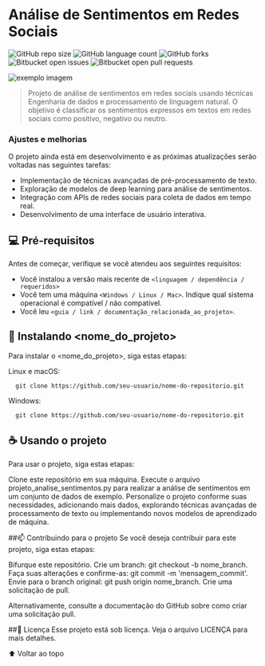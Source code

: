 # Análise de Sentimentos em Redes Sociais

<!---Esses são exemplos. Veja https://shields.io para outras pessoas ou para personalizar este conjunto de escudos. Você pode querer incluir dependências, status do projeto e informações de licença aqui--->

![GitHub repo size](https://img.shields.io/github/repo-size/Thcataclismo/README-template?style=for-the-badge)
![GitHub language count](https://img.shields.io/github/languages/count/Thcataclismo/README-template?style=for-the-badge)
![GitHub forks](https://img.shields.io/github/forks/Thcataclismo/README-template?style=for-the-badge)
![Bitbucket open issues](https://img.shields.io/bitbucket/issues/Thcataclismo/README-template?style=for-the-badge)
![Bitbucket open pull requests](https://img.shields.io/bitbucket/pr-raw/Thcataclismo/README-template?style=for-the-badge)

<img src="https://i0.wp.com/dadosaocubo.com/wp-content/uploads/2020/07/pipeline_ds.png?fit=1024%2C585&ssl=1" alt="exemplo imagem">

> Projeto de análise de sentimentos em redes sociais usando técnicas Engenharia de dados e processamento de linguagem natural. O objetivo é classificar os sentimentos expressos em textos em redes sociais como positivo, negativo ou neutro.

### Ajustes e melhorias

O projeto ainda está em desenvolvimento e as próximas atualizações serão voltadas nas seguintes tarefas:

- Implementação de técnicas avançadas de pré-processamento de texto.
- Exploração de modelos de deep learning para análise de sentimentos.
- Integração com APIs de redes sociais para coleta de dados em tempo real.
- Desenvolvimento de uma interface de usuário interativa.

## 💻 Pré-requisitos

Antes de começar, verifique se você atendeu aos seguintes requisitos:
<!---Estes são apenas requisitos de exemplo. Adicionar, duplicar ou remover conforme necessário--->
* Você instalou a versão mais recente de `<linguagem / dependência / requeridos>`
* Você tem uma máquina `<Windows / Linux / Mac>`. Indique qual sistema operacional é compatível / não compatível.
* Você leu `<guia / link / documentação_relacionada_ao_projeto>`.

## 🚀 Instalando <nome_do_projeto>

Para instalar o <nome_do_projeto>, siga estas etapas:

Linux e macOS:
```
  git clone https://github.com/seu-usuario/nome-do-repositorio.git
```

Windows:
```
  git clone https://github.com/seu-usuario/nome-do-repositorio.git
```

## ☕ Usando o projeto

Para usar o projeto, siga estas etapas:

Clone este repositório em sua máquina.
Execute o arquivo projeto_analise_sentimentos.py para realizar a análise de sentimentos em um conjunto de dados de exemplo.
Personalize o projeto conforme suas necessidades, adicionando mais dados, explorando técnicas avançadas de processamento de texto ou implementando novos modelos de aprendizado de máquina.

##📫 Contribuindo para o projeto
Se você deseja contribuir para este projeto, siga estas etapas:

Bifurque este repositório.
Crie um branch: git checkout -b nome_branch.
Faça suas alterações e confirme-as: git commit -m 'mensagem_commit'.
Envie para o branch original: git push origin nome_branch.
Crie uma solicitação de pull.

Alternativamente, consulte a documentação do GitHub sobre como criar uma solicitação pull.


##📝 Licença
Esse projeto está sob licença. Veja o arquivo LICENÇA para mais detalhes.

⬆ Voltar ao topo

